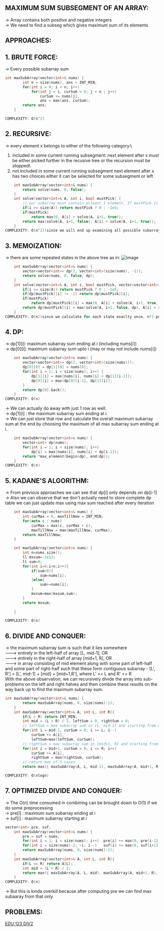 **MAXIMUM SUM SUBSEGMENT OF AN ARRAY:**
--

-> Array contains both positive and negative integers\
-> We need to find a subseg which gives maximum sum of its elements

**APPROACHES:**
--

**1. BRUTE FORCE:**
--

-> Every possible subarray sum 
```cpp
int maxSubArray(vector<int>& nums) {
        int n = size(nums), ans = INT_MIN;
        for(int i = 0; i < n; i++) 
            for(int j = i, curSum = 0; j < n ; j++) 
                curSum += nums[j],
                ans = max(ans, curSum);        
        return ans;
    }

COMPLEXITY: O(n^2)
```

**2. RECURSIVE:**
--

-> every element x belongs to either of the following category:\
1. included in some current running subsegment: next element after x must be either picked further in the recusive tree or the recursion must be stopped\ 
2. not included in some current running subsegment next element after x has two choices either it can be selected for some subsegment or left
```cpp
    int maxSubArray(vector<int>& nums) {    
        return solve(nums, 0, false);
    }
    int solve(vector<int>& A, int i, bool mustPick) {
		// our subarray must contain atleast 1 element. If mustPick is false at end means no element is picked and this is not valid case
        if(i >= size(A)) return mustPick ? 0 : -1e5;       
        if(mustPick)
            return max(0, A[i] + solve(A, i+1, true));                  // either stop here or choose current element and recurse
        return max(solve(A, i+1, false), A[i] + solve(A, i+1, true));   // try both choosing current element or not choosing
    }
COMPLEXITY: O(n^2)(since we will end up examining all possible subarray)
```

**3. MEMOIZATION:**
--

-> there are some repeated states in the above tree as in:
![image](https://user-images.githubusercontent.com/94597499/155286847-80ef88e4-e243-4385-b1d7-6e20e6ba1f6e.png)
```cpp
    int maxSubArray(vector<int>& nums) {    
        vector<vector<int>> dp(2, vector<int>(size(nums), -1));
        return solve(nums, 0, false, dp);
    }
    int solve(vector<int>& A, int i, bool mustPick, vector<vector<int>>& dp) {
        if(i >= size(A)) return mustPick ? 0 : -1e5;
        if(dp[mustPick][i] != -1) return dp[mustPick][i];
        if(mustPick)
            return dp[mustPick][i] = max(0, A[i] + solve(A, i+1, true, dp));
        return dp[mustPick][i] = max(solve(A, i+1, false, dp), A[i] + solve(A, i+1, true, dp));
    }
COMPLEXITY: O(n)(since we calculate for each state exaclty once, n*2 possible states=> n*2 calculation
```

**4. DP:**
--

-> dp[1][i]: maximum subarray sum ending at i (including nums[i])\
-> dp[0][i]: maximum subarray sum upto i (may or may not include nums[i])
```cpp
    int maxSubArray(vector<int>& nums) {
        vector<vector<int>> dp(2, vector<int>(size(nums)));
        dp[0][0] = dp[1][0] = nums[0];
        for(int i = 1; i < size(nums); i++) {
            dp[1][i] = max(nums[i], nums[i] + dp[1][i-1]);
            dp[0][i] = max(dp[0][i-1], dp[1][i]);
        }
        return dp[0].back();
    }
COMPLEXITY: O(n)
```

-> We can actually do away with just 1 row as well.\
-> dp[1][i] : the maximum subarray sum ending at i. \
-> We can just store that row and calculate the overall maximum subarray sum at the end by choosing the maximum of all max subarray sum ending at i.
```cpp
    int maxSubArray(vector<int>& nums) {
        vector<int> dp(nums);
        for(int i = 1; i < size(nums); i++) 
            dp[i] = max(nums[i], nums[i] + dp[i-1]);        
        return *max_element(begin(dp), end(dp));
    }
COMPLEXITY: O(n)
```

**5. KADANE'S ALGORITHM:**
--

-> From previous approaches we can see that dp[i] only depends on dp[i-1]\
-> Also we can observe that we don't actually need to store complete dp table we can just update max using max sum reached after every iteration
```cpp
    int maxSubArray(vector<int>& nums) {
        int curMax = 0, maxTillNow = INT_MIN;
        for(auto c : nums)
            curMax = max(c, curMax + c),
            maxTillNow = max(maxTillNow, curMax);
        return maxTillNow;
    }

    int maxSubArray(vector<int>& nums) {
        int n=nums.size();
        ll mxsum=-1e12;
        ll sum=0;
        for(int i=0;i<n;i++){
            if(sum<0){
                sum=nums[i];
            }else{
                sum+=nums[i];
            }
            mxsum=max(mxsum,sum);
        }
        return mxsum;
        
    }

COMPLEXITY: O(n)
```

**6. DIVIDE AND CONQUER:**
--

-> the maximum subarray sum is such that it lies somewhere \
---> entirely in the left-half of array [L, mid-1], OR\
---> entirely in the right-half of array [mid+1, R], OR\
---> in array consisting of mid element along with some part of left-half and some part of right-half such that these form contiguous subarray - [L', R'] = [L', mid-1] + [mid] + [mid+1,R'], where L' >= L and R' <= R\
With the above observation, we can recursively divide the array into sub-problems on the left and right halves and then combine these results on the way back up to find the maximum subarray sum.

```cpp
int maxSubArray(vector<int>& nums) {
        return maxSubArray(nums, 0, size(nums)-1);
    }
    int maxSubArray(vector<int>& A, int L, int R){
        if(L > R) return INT_MIN;
        int mid = (L + R) / 2, leftSum = 0, rightSum = 0;
        // leftSum = max subarray sum in [L, mid-1] and starting from mid-1
        for(int i = mid-1, curSum = 0; i >= L; i--)
            curSum += A[i],
            leftSum=max(leftSum, curSum);
        // rightSum = max subarray sum in [mid+1, R] and starting from mid+1
        for(int i = mid+1, curSum = 0; i <= R; i++)
            curSum += A[i],
            rightSum = max(rightSum, curSum);        
		// return max of 3 cases 
        return max({ maxSubArray(A, L, mid-1), maxSubArray(A, mid+1, R), leftSum + A[mid] + rightSum });

COMPLEXITY: O(nlogn)
```

**7. OPTIMIZED DIVIDE AND CONQUER:**
---

-> The O(n) time consumed in combining can be brought down to O(1) if we do some preprocessing\
-> pre[i] : maximum sum subarray ending at i \
-> suf[i] : maximum subarray starting at i
```cpp
vector<int> pre, suf;
    int maxSubArray(vector<int>& nums) {
        pre = suf = nums;
        for(int i = 1; i < size(nums); i++)  pre[i] += max(0, pre[i-1]);
        for(int i = size(nums)-2; ~i; i--)   suf[i] += max(0, suf[i+1]);
        return maxSubArray(nums, 0, size(nums)-1);
    }
    int maxSubArray(vector<int>& A, int L, int R){
        if(L == R) return A[L];
        int mid = (L + R) / 2;
        return max({ maxSubArray(A, L, mid), maxSubArray(A, mid+1, R), pre[mid] + suf[mid+1] });
    }	
COMPLEXITY: O(n)
```
-> But this is kinda overkill because after computing pre we can find max subaaray from that only 


**PROBLEMS:**
--

[EDU 123 DIV2](https://codeforces.com/contest/1644/problem/C)
